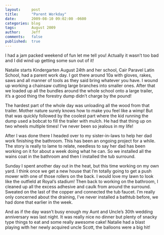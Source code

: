 ```yaml
---
layout:     post
title:      "Parent Workday"
date:       2009-08-10 09:02:00 -0600
categories: blog
tags:       August 2009
author:     Jeff
comments:   false
published:  true
---
```

I had a jam packed weekend of fun let me tell you! Actually it wasn’t too bad and I did wind up getting some sun out of it!

Natalie starts Kindergarten August 24th and her school, Cair Paravel Latin School, had a parent work day. I got there around 10a with gloves, rakes, saws and all manner of tools as they said bring whatever you have. I wound up working a chainsaw cutting large branches into smaller ones. After that we loaded up all the bundles around the whole school onto a large trailer, it’s a good thing the forestry dump didn’t charge by the pound!

The hardest part of the whole day was unloading all the wood from that trailer. Mother nature surely knows how to make you feel like a wimp! But that was quickly followed by the coolest part where the kid running the dump used a bobcat to fill the trailer with mulch. He had that thing up on two wheels multiple times! I’ve never been so jealous in my life!

After I was done there I headed over to my sister-in-laws to help her dad work finishing the bathroom. This has been an ongoing project for a while. The story is really to lame to relate, needless to say her dad has been working on it for about a week doing what he can. So we installed all the wains coat in the bathroom and then I installed the tub surround.

Sunday I spent another day out in the heat, but this time working on my own yard. I think once we get a new house that I’m totally going to get a push mower with one of those rollers on the back. I would love my lawn to look like the outfield at Royal’s stadium! Then back to working on the bathroom, I cleaned up all the excess adhesive and caulk from around the surround. Sweated on the last of the copper and connected the tub faucet. I’m really only concerned about the draining, I’ve never installed a bathtub before, we had done that earlier in the week.

And as if the day wasn’t busy enough my Aunt and Uncle’s 30th wedding anniversary was last night. It was really nice no dinner but plenty of snacky type things to eat and some really awesome cake! Natalie had a blast playing with her newly acquired uncle Scott, the balloons were a big hit!

